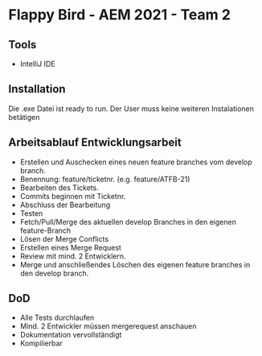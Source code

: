 # Flappy Bird - AEM 2021 - Team 2
## Tools
- IntelliJ IDE
## Installation
Die .exe Datei ist ready to run. Der User muss keine weiteren Instalationen betätigen

## Arbeitsablauf Entwicklungsarbeit
- Erstellen und Auschecken eines neuen feature branches vom develop branch.
- Benennung: feature/ticketnr. (e.g. feature/ATFB-21)
- Bearbeiten des Tickets.
- Commits beginnen mit Ticketnr.
- Abschluss der Bearbeitung
- Testen
- Fetch/Pull/Merge des aktuellen develop Branches in den eigenen feature-Branch
- Lösen der Merge Conflicts
- Erstellen eines Merge Request
- Review mit mind. 2 Entwicklern.
- Merge und anschließendes Löschen des eigenen feature branches in den develop branch.

## DoD
- Alle Tests durchlaufen
- Mind. 2 Entwickler müssen mergerequest anschauen
- Dokumentation vervollständigt
- Kompilierbar
